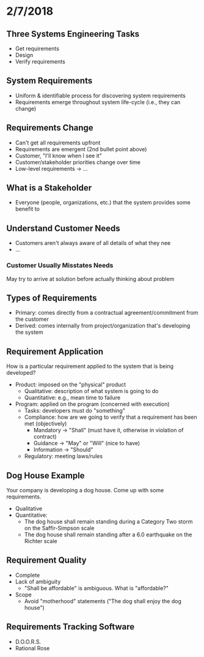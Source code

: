 # 2/7/2018

## Three Systems Engineering Tasks

- Get requirements
- Design
- Verify requirements

## System Requirements

- Uniform & identifiable process for discovering system requirements
- Requirements emerge throughout system life-cycle (i.e., they can change)

## Requirements Change

- Can't get all requirements upfront
- Requirements are emergent (2nd bullet point above)
- Customer, "I'll know when I see it"
- Customer/stakeholder priorities change over time
- Low-level requirements -> ...

## What is a Stakeholder

- Everyone (people, organizations, etc.) that the system provides some benefit
to

## Understand Customer Needs

- Customers aren't always aware of all details of what they nee
- ...

### Customer Usually Misstates Needs

May try to arrive at solution before actually thinking about problem

## Types of Requirements

- Primary: comes directly from a contractual agreement/commitment from the 
customer
- Derived: comes internally from project/organization that's developing the system

## Requirement Application

How is a particular requirement applied to the system that is being developed?

- Product: imposed on the "physical" product
    - Qualitative: description of what system is going to do
    - Quantitative: e.g., mean time to failure
- Program: applied on the program (concerned with execution)
    - Tasks: developers must do "something"
    - Compliance: how are we going to verify that a requirement has been met 
    (objectively)
        - Mandatory -> "Shall" (must have it, otherwise in violation of contract)
        - Guidance -> "May" or "Will" (nice to have)
        - Information -> "Should"
    - Regulatory: meeting laws/rules

## Dog House Example

Your company is developing a dog house. Come up with some requirements.

- Qualitative
- Quantitative:
    - The dog house shall remain standing during a Category Two storm on the
    Saffir-Simpson scale
    - The dog house shall remain standing after a 6.0 earthquake on the Richter 
    scale

## Requirement Quality

- Complete
- Lack of ambiguity
    - "Shall be affordable" is ambiguous. What is "affordable?"
- Scope
    - Avoid "motherhood" statements ("The dog shall enjoy the dog house")

## Requirements Tracking Software

- D.O.O.R.S.
- Rational Rose


